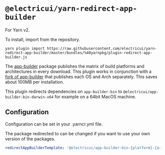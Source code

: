 # `@electricui/yarn-redirect-app-builder`

For Yarn v2.

To install, import from the repository.

```
yarn plugin import https://raw.githubusercontent.com/electricui/yarn-redirect-app-builder/master/bundles/%40yarnpkg/plugin-redirect-app-builder.js
```

The [app-builder](https://github.com/develar/app-builder) package publishes the matrix of build platforms and architectures in every download. This plugin works in conjunction with a [fork of app-builder](https://github.com/electricui/app-builder) that publishes each OS and Arch separately. This saves about 100MB per installation.

This plugin redirects dependencies on `app-builder-bin` to `@electricui/app-builder-bin-darwin-x64` for example on a 64bit MacOS machine.

## Configuration

Configuration can be set in your .yarncr.yml file.

The package redirected to can be changed if you want to use your own version of the packages.

```yml
redirectAppBuilderTemplate: '@electricui/app-builder-bin-{platform}-{arch}'
```
